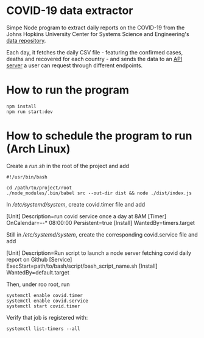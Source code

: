 # COVID-19 data extractor

Simpe Node program to extract daily reports on the COVID-19 from the Johns Hopkins University Center for Systems Science and Engineering's [data repository](https://github.com/CSSEGISandData/COVID-19).

Each day, it fetches the daily CSV file - featuring the confirmed cases, deaths and recovered for each country - and sends the data to an [API server](https://github.com/GregVes/covid-19-api-server) a user can request through different endpoints.

# How to run the program

```
npm install
npm run start:dev
```

# How to schedule the program to run (Arch Linux)

Create a *run.sh* in the root of the project and add

```
#!/usr/bin/bash

cd /path/to/project/root
./node_modules/.bin/babel src --out-dir dist && node ./dist/index.js
```

In */etc/systemd/system*, create covid.timer file and add

[Unit]
Description=run covid service once a day at 8AM
[Timer]
OnCalendar=*-*-* 08:00:00
Persistent=true
[Install]
WantedBy=timers.target

Still in */etc/systemd/system*, create the corresponding covid.service file and add

[Unit]
Description=Run script to launch a node server fetching covid daily report on Github
[Service]
ExecStart=path/to/bash/script/bash_script_name.sh
[Install]
WantedBy=default.target

Then, under roo root, run 

```
systemctl enable covid.timer
systemctl enable covid.service
systemctl start covid.timer
```

Verify that job is registered with: 

```
systemctl list-timers --all
```

